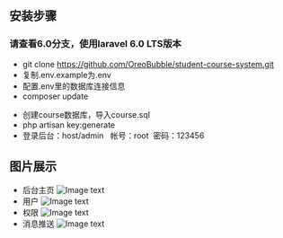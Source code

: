 
## 安装步骤
### 请查看6.0分支，使用laravel 6.0 LTS版本
- git clone  https://github.com/OreoBubble/student-course-system.git
- 复制.env.example为.env
- 配置.env里的数据库连接信息
- composer update

[comment]: <> (- php artisan migrate)
[comment]: <> (- php artisan db:seed)
- 创建course数据库，导入course.sql
- php artisan key:generate
- 登录后台：host/admin   帐号：root  密码：123456

## 图片展示
- 后台主页
![Image text](https://raw.githubusercontent.com/github-muzilong/laravel55-layuiadmin/master/public/images/1.png)
- 用户
![Image text](https://raw.githubusercontent.com/github-muzilong/laravel55-layuiadmin/master/public/images/2.png)
- 权限
![Image text](https://raw.githubusercontent.com/github-muzilong/laravel55-layuiadmin/master/public/images/3.png)
- 消息推送
![Image text](https://raw.githubusercontent.com/github-muzilong/laravel55-layuiadmin/master/public/images/4.png)
